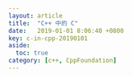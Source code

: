 ```yaml
---
layout: article
title:  "C++ 中的 C"
date:   2019-01-01 8:06:40 +0800
key: c-in-cpp-20190101
aside:
  toc: true
category: [c++, CppFoundation]
---
```

